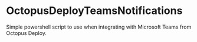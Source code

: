 # OctopusDeployTeamsNotifications
Simple powershell script to use when integrating with Microsoft Teams from Octopus Deploy.
